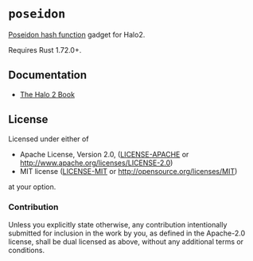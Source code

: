 # `poseidon`

[Poseidon hash function](https://eprint.iacr.org/2019/458.pdf) gadget for Halo2.

Requires Rust 1.72.0+.

## Documentation

- [The Halo 2 Book](https://zcash.github.io/halo2/)

## License

Licensed under either of

 * Apache License, Version 2.0, ([LICENSE-APACHE](LICENSE-APACHE) or
   http://www.apache.org/licenses/LICENSE-2.0)
 * MIT license ([LICENSE-MIT](LICENSE-MIT) or http://opensource.org/licenses/MIT)

at your option.

### Contribution

Unless you explicitly state otherwise, any contribution intentionally
submitted for inclusion in the work by you, as defined in the Apache-2.0
license, shall be dual licensed as above, without any additional terms or
conditions.
